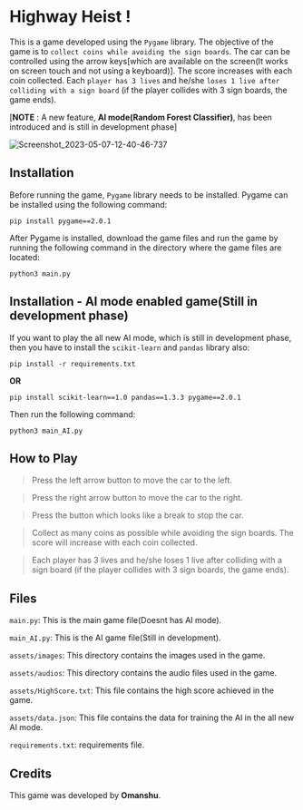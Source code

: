 # Highway Heist !
This is a game developed using the `Pygame` library. The objective of the game is to `collect coins while avoiding the sign boards`. The car can be controlled using the arrow keys[which are available on the screen(It works on screen touch and not using a keyboard)]. The score increases with each coin collected. Each `player has 3 lives` and he/she `loses 1 live after colliding with a sign board` (if the player collides with 3 sign boards, the game ends).

[**NOTE** : A new feature, **AI mode(Random Forest Classifier)**, has been introduced and is still in development phase]

![Screenshot_2023-05-07-12-40-46-737](https://user-images.githubusercontent.com/114089324/236663273-e3f641e5-ac0e-4ecd-9b53-4f6483a5e706.jpeg)

## Installation
Before running the game, `Pygame` library needs to be installed. Pygame can be installed using the following command:
```
pip install pygame==2.0.1
```
After Pygame is installed, download the game files and run the game by running the following command in the directory where the game files are located:
```
python3 main.py
```
## Installation - AI mode enabled game(Still in development phase)
If you want to play the all new AI mode, which is still in development phase, then you have to install the `scikit-learn` and `pandas` library also:
```
pip install -r requirements.txt
```
**OR**
```
pip install scikit-learn==1.0 pandas==1.3.3 pygame==2.0.1
```
Then run the following command:
```
python3 main_AI.py
```
## How to Play
> Press the left arrow button to move the car to the left.

> Press the right arrow button to move the car to the right.

> Press the button which looks like a break to stop the car.

> Collect as many coins as possible while avoiding the sign boards. The score will increase with each coin collected.

> Each player has 3 lives and he/she loses 1 live after colliding with a sign board (if the player collides with 3 sign boards, the game ends).

## Files
```main.py```: This is the main game file(Doesnt has AI mode).

```main_AI.py```: This is the AI game file(Still in development).

```assets/images```: This directory contains the images used in the game.

```assets/audios```: This directory contains the audio files used in the game.

```assets/HighScore.txt```: This file contains the high score achieved in the game.

```assets/data.json```: This file contains the data for training the AI in the all new AI mode.

```requirements.txt```: requirements file.

## Credits
This game was developed by **Omanshu**.
